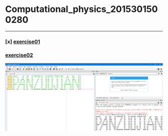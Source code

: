# Computational_physics_2015301500280
------


### [x] [exercise01](https://github.com/paaaaaan/Computational_physics_2015301500280/blob/master/picture.png)
### [exercise02](https://github.com/paaaaaan/Computational_physics_2015301500280/blob/master/temp.py)
![exercise03](https://github.com/paaaaaan/Computational_physics_2015301500280/blob/master/picture.png)
